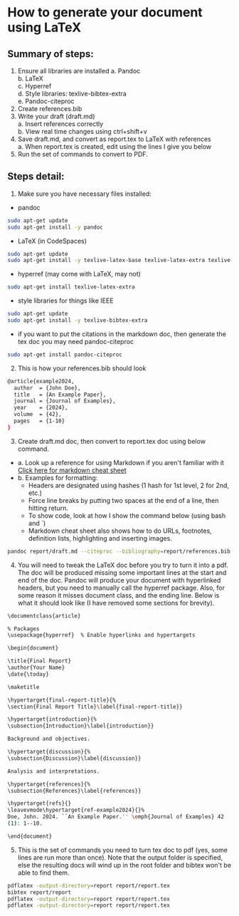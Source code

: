# How to generate your document using LaTeX

## Summary of steps:

1.	Ensure all libraries are installed
  a.	Pandoc  
  b.	LaTeX  
  c.	Hyperref  
  d.	Style libraries: texlive-bibtex-extra  
  e.	Pandoc-citeproc  
2.	Create references.bib  
3.	Write your draft (draft.md)  
  a.	Insert references correctly  
  b.	View real time changes using ctrl+shift+v  
4.	Save draft.md, and convert as report.tex to LaTeX with references  
  a.	When report.tex is created, edit using the lines I give you below  
5.	Run the set of commands to convert to PDF.

## Steps detail:

1. Make sure you have necessary files installed:

- pandoc
```bash
sudo apt-get update
sudo apt-get install -y pandoc
```

- LaTeX (in CodeSpaces)
```bash
sudo apt-get update
sudo apt-get install -y texlive-latex-base texlive-latex-extra texlive-fonts-recommended texlive-bibtex-extra biber
```

- hyperref (may come with LaTeX, may not)
```bash
sudo apt-get install texlive-latex-extra
```

- style libraries for things like IEEE
```bash
sudo apt-get update
sudo apt-get install -y texlive-bibtex-extra
```

- if you want to put the citations in the markdown doc, then generate the tex doc you may need pandoc-citeproc
```bash
sudo apt-get install pandoc-citeproc
```
2. This is how your references.bib should look
```bash
@article{example2024,
  author  = {John Doe},
  title   = {An Example Paper},
  journal = {Journal of Examples},
  year    = {2024},
  volume  = {42},
  pages   = {1-10}
}
```

3. Create draft.md doc, then convert to report.tex doc using below command.   
  - a. Look up a reference for using Markdown if you aren't familiar with it  [Click here for markdown cheat sheet](https://www.markdownguide.org/cheat-sheet/)
  - b. Examples for formatting:  
    - Headers are designated using hashes (1 hash for 1st level, 2 for 2nd, etc.)  
    - Force line breaks by putting two spaces at the end of a line, then hitting return.  
    - To show code, look at how I show the command below (using bash and `)  
    - Markdown cheat sheet also shows how to do URLs, footnotes, definition lists, highlighting and inserting images.
      
```bash
pandoc report/draft.md --citeproc --bibliography=report/references.bib -o report/report.tex
```

4. You will need to tweak the LaTeX doc before you try to turn it into a pdf. The doc will be produced missing some important lines at the start and end of the doc. Pandoc will produce your document with hyperlinked headers, but you need to manually call the hyperref package. Also, for some reason it misses document class, and the ending line. Below is what it should look like (I have removed some sections for brevity).
```bash
\documentclass{article}

% Packages
\usepackage{hyperref}  % Enable hyperlinks and hypertargets 

\begin{document}

\title{Final Report}
\author{Your Name}
\date{\today}

\maketitle

\hypertarget{final-report-title}{%
\section{Final Report Title}\label{final-report-title}}

\hypertarget{introduction}{%
\subsection{Introduction}\label{introduction}}

Background and objectives.

\hypertarget{discussion}{%
\subsection{Discussion}\label{discussion}}

Analysis and interpretations.

\hypertarget{references}{%
\subsection{References}\label{references}}

\hypertarget{refs}{}
\leavevmode\hypertarget{ref-example2024}{}%
Doe, John. 2024. ``An Example Paper.'' \emph{Journal of Examples} 42
(1): 1--10.

\end{document}
```

5. This is the set of commands you need to turn tex doc to pdf (yes, some lines are run more than once). Note that the output folder is specified, else the resulting docs will wind up in the root folder and bibtex won't be able to find them.
```bash
pdflatex -output-directory=report report/report.tex
bibtex report/report
pdflatex -output-directory=report report/report.tex
pdflatex -output-directory=report report/report.tex
```

